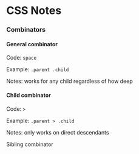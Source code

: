 # CSS Notes

### Combinators
#### General combinator

  Code: `space`

  Example: `.parent .child`

  Notes: works for any child regardless of how deep

#### Child combinator

  Code: `>`

  Example: `.parent > .child`

  Notes: only works on direct descendants


Sibling combinator
